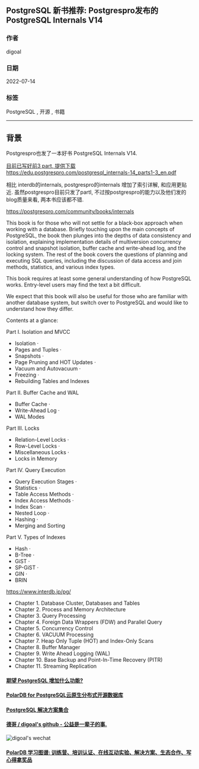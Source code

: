 ## PostgreSQL 新书推荐: Postgrespro发布的 PostgreSQL Internals V14        
      
### 作者      
digoal      
      
### 日期      
2022-07-14      
      
### 标签      
PostgreSQL , 开源 , 书籍    
      
----      
      
## 背景     
Postgrespro也发了一本好书 PostgreSQL Internals V14.   
  
[目前已写好前3 part, 提供下载](postgresql_internals-14_parts1-3_en.pdf)  
https://edu.postgrespro.com/postgresql_internals-14_parts1-3_en.pdf   
  
相比 interdb的internals, postgrespro的internals 增加了索引详解, 和应用更贴近. 虽然postgrespro目前只发了partI, 不过按postgrespro的能力以及他们发的blog质量来看, 两本书应该都不错.   
  
https://postgrespro.com/community/books/internals  
  
This book is for those who will not settle for a black-box approach when working with a database. Briefly touching upon the main concepts of PostgreSQL, the book then plunges into the depths of data consistency and isolation, explaining implementation details of multiversion concurrency control and snapshot isolation, buffer cache and write-ahead log, and the locking system. The rest of the book covers the questions of planning and executing SQL queries, including the discussion of data access and join methods, statistics, and various index types.  
  
This book requires at least some general understanding of how PostgreSQL works. Entry-level users may find the text a bit difficult.  
  
We expect that this book will also be useful for those who are familiar with another database system, but switch over to PostgreSQL and would like to understand how they differ.  
  
Contents at a glance:  
  
Part I. Isolation and MVCC  
- Isolation ·   
- Pages and Tuples ·   
- Snapshots ·   
- Page Pruning and HOT Updates ·   
- Vacuum and Autovacuum ·   
- Freezing ·   
- Rebuilding Tables and Indexes  
  
Part II. Buffer Cache and WAL  
- Buffer Cache ·   
- Write-Ahead Log ·   
- WAL Modes  
  
Part III. Locks  
- Relation-Level Locks ·   
- Row-Level Locks ·   
- Miscellaneous Locks ·   
- Locks in Memory  
  
Part IV. Query Execution  
- Query Execution Stages ·   
- Statistics ·   
- Table Access Methods ·   
- Index Access Methods ·   
- Index Scan ·   
- Nested Loop ·   
- Hashing ·   
- Merging and Sorting  
  
Part V. Types of Indexes  
- Hash ·   
- B-Tree ·   
- GiST ·   
- SP-GiST ·   
- GIN ·   
- BRIN  
  
  
  
https://www.interdb.jp/pg/  
  
- Chapter 1. Database Cluster, Databases and Tables  
- Chapter 2. Process and Memory Architecture  
- Chapter 3. Query Processing  
- Chapter 4. Foreign Data Wrappers (FDW) and Parallel Query  
- Chapter 5. Concurrency Control  
- Chapter 6. VACUUM Processing  
- Chapter 7. Heap Only Tuple (HOT) and Index-Only Scans  
- Chapter 8. Buffer Manager  
- Chapter 9. Write Ahead Logging (WAL)  
- Chapter 10. Base Backup and Point-In-Time Recovery (PITR)  
- Chapter 11. Streaming Replication  
    
  
#### [期望 PostgreSQL 增加什么功能?](https://github.com/digoal/blog/issues/76 "269ac3d1c492e938c0191101c7238216")
  
  
#### [PolarDB for PostgreSQL云原生分布式开源数据库](https://github.com/ApsaraDB/PolarDB-for-PostgreSQL "57258f76c37864c6e6d23383d05714ea")
  
  
#### [PostgreSQL 解决方案集合](https://yq.aliyun.com/topic/118 "40cff096e9ed7122c512b35d8561d9c8")
  
  
#### [德哥 / digoal's github - 公益是一辈子的事.](https://github.com/digoal/blog/blob/master/README.md "22709685feb7cab07d30f30387f0a9ae")
  
  
![digoal's wechat](../pic/digoal_weixin.jpg "f7ad92eeba24523fd47a6e1a0e691b59")
  
  
#### [PolarDB 学习图谱: 训练营、培训认证、在线互动实验、解决方案、生态合作、写心得拿奖品](https://www.aliyun.com/database/openpolardb/activity "8642f60e04ed0c814bf9cb9677976bd4")
  
